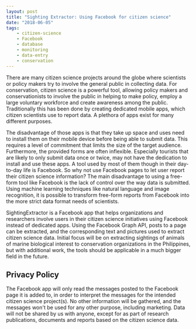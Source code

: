 ```yaml
---
layout: post
title: "Sighting Extractor: Using Facebook for citizen science"
date: "2018-06-05"
tags: 
    - citizen-science
    - Facebook
    - database
    - monitoring
    - data-entry
    - conservation
---
```

There are many citizen science projects around the globe where scientists or policy makers try to involve the general public in collecting data. For conservation, citizen science is a powerful tool, allowing policy makers and conservationists to involve the public in helping to make policy, employ a large voluntary workforce and create awareness among the public. Traditionally this has been done by creating dedicated mobile apps, which citizen scientists use to report data. A plethora of apps exist for many different purposes. 

The disadvantage of those apps is that they take up space and uses need to install them on their mobile device before being able to submit data. This requires a level of commitment that limits the size of the target audience. Furthermore, the provided forms are often inflexible. Especially tourists that are likely to only submit data once or twice, may not have the dedication to install and use these apps. A tool used by most of them though in their day-to-day life is Facebook. So why not use Facebook pages to let user report their citizen science information? The main disadvantage to using a free-form tool like Facebook is the lack of control over the way data is submitted. Using machine learning techniques like natural language and image recognition, it is possible to transform free-form reports from Facebook into the more strict data format needs of scientists.

SightingExtractor is a Facebook app that helps organizations and researchers involve users in their citizen science initiatives using Facebook instead of dedicated apps. Using the Facebook Graph API, posts to a page can be extracted, and the corresponding text and pictures used to extract citizen science data. Initial focus will be on extracting sightings of animals of marine biological interest to conservation organizations in the Philippines, but with additional work, the tools should be applicable in a much bigger field in the future.

## Privacy Policy
The Facebook app will only read the messages posted to the Facebook page it is added to, in order to interpret the messages for the intended citizen science project(s). No other information will be gathered, and the messages won't be used for any other purpose, including marketing. Data will not be shared by us with anyone, except for as part of research publications, documents and reports based on the citizen science data. 
